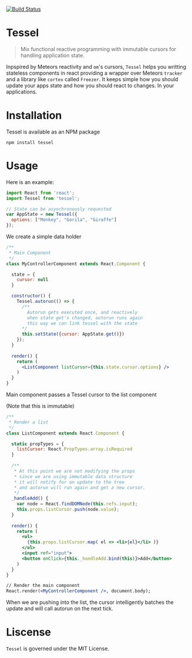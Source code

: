 [![Build Status](https://travis-ci.org/aitoroses/Tessel.svg?branch=master)](https://travis-ci.org/aitoroses/Tessel)

# Tessel

> Mix functional reactive programming with immutable cursors for handling application state. 

Inpspired by Meteors reactivity and `om`'s cursors, `Tessel` helps you writting stateless components in react providing a wrapper 
over Meteors `tracker` and a library like `cortex` called `Freezer`. It keeps simple how you should update your apps state and how you should
react to changes. In your applications.

# Installation
Tessel is available as an NPM package

`npm install tessel`

# Usage
Here is an example:

```jsx
import React from 'react';
import Tessel from 'tessel';

// State can be asynchronously requested
var AppState = new Tessel({
  options: ["Monkey", "Gorila", "Giraffe"]
});

```

We create a simple data holder

```jsx
/**
 * Main Component
 */
class MyControllerComponent extends React.Component {

  state = {
    cursor: null
  }

  constructor() {
    Tessel.autorun(() => {
      /**
        Autorun gets executed once, and reactively
        when state get's changed, autorun runs again
        this way we can link tessel with the state
      */
      this.setState({cursor: AppState.get()})
    });
  }
  
  render() {
    return (
      <ListComponent listCursor={this.state.cursor.options} /> 
    )
  }
}
```

Main component passes a Tessel cursor to the list component

(Note that this is immutable) 

```jsx
/**
 * Render a list
 */
class ListComponent extends React.Component {

  static propTypes = {
    listCursor: React.PropTypes.array.isRequired
  }
  
  /**
   * At this point we are not modifying the props
   * since we are using immutable data structure
   * it will notify for an update to the tree
   * and autorun will run again and get a new cursor.
   */
  _handleAdd() {
    var node = React.findDOMNode(this.refs.input);
    this.props.listCursor.push(node.value);
  }
 
  render() {
    return (
      <ul>
        {this.props.listCursor.map( el => <li>{el}</li> )}
      </ul>
      <input ref="input">
      <button onClick={this._handleAdd.bind(this)}>Add</button>
    )
  }
}

// Render the main component
React.render(<MyControllerComponent />, document.body);
```

When we are pushing into the list, the cursor intelligently batches the update and will call autorun on the next tick.

# Liscense
`Tessel` is governed under the MIT License.
